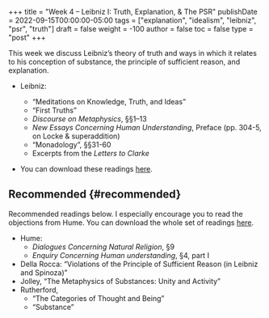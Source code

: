 +++
title = "Week 4 – Leibniz I: Truth, Explanation, & The PSR"
publishDate = 2022-09-15T00:00:00-05:00
tags = ["explanation", "idealism", "leibniz", "psr", "truth"]
draft = false
weight = -100
author = false
toc = false
type = "post"
+++

This week we discuss Leibniz&rsquo;s theory of truth and ways in which it relates to his conception of substance, the principle of sufficient reason, and explanation.

-   Leibniz:
    -   &ldquo;Meditations on Knowledge, Truth, and Ideas&rdquo;
    -   &ldquo;First Truths&rdquo;
    -   _Discourse on Metaphysics_, §§1–13
    -   _New Essays Concerning Human Understanding_, Preface (pp. 304-5, on Locke &amp; superaddition)
    -   &ldquo;Monadology&rdquo;, §§31-60
    -   Excerpts from the _Letters to Clarke_

-   You can download these readings [here](static/materials/readings/leibniz-I).


## Recommended {#recommended}

Recommended readings below. I especially encourage you to read the objections from Hume. You can download the whole set of readings [here](static/materials/readings/leibniz-rec-I).

-   Hume:
    -   _Dialogues Concerning Natural Religion_, §9
    -   _Enquiry Concerning Human understanding_, §4, part I
-   Della Rocca: “Violations of the Principle of Sufficient Reason (in Leibniz and Spinoza)”
-   Jolley, &ldquo;The Metaphysics of Substances: Unity and Activity&rdquo;
-   Rutherford,
    -   &ldquo;The Categories of Thought and Being&rdquo;
    -   &ldquo;Substance&rdquo;
